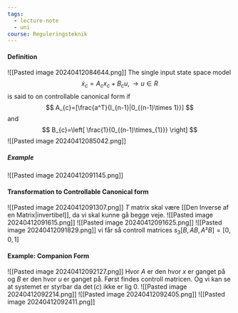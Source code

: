 ```yaml
---
tags:
  - lecture-note
  - uni
course: Reguleringsteknik
---
```

#### Definition
![[Pasted image 20240412084644.png]]
The single input state space model
$$
\dot{x}_{c}=A_{c}x_{c}+B_{c}u, \rightarrow u \in R
$$
is said to on controllable canonical form if
$$
A_{c}=[\frac{a^T}{I_{n-1}|0_{(n-1)\times 1}}]
$$
and 
$$
B_{c}=\left[ \frac{1}{0_{(n-1)\times_{1}}} \right]
$$
![[Pasted image 20240412085042.png]]

##### Example
![[Pasted image 20240412091145.png]]

#### Transformation to Controllable Canonical form
![[Pasted image 20240412091307.png]]
$T$ matrix skal være [[Den Inverse af en Matrix|invertibel]], da vi skal kunne gå begge veje.
![[Pasted image 20240412091615.png]]
![[Pasted image 20240412091625.png]]
![[Pasted image 20240412091829.png]]
vi får så controll matrices $s_{3}[B,AB, A²B]=[0,0,1]$

#### Example: Companion Form
![[Pasted image 20240412092127.png]]
Hvor $A$ er den hvor $x$ er ganget på og $B$ er den hvor $u$ er ganget på.
Først findes controll matricen. Og vi kan se at systemet er styrbar da $\det(c)$ ikke er lig $0$.
![[Pasted image 20240412092214.png]]
![[Pasted image 20240412092405.png]]
![[Pasted image 20240412092411.png]]
